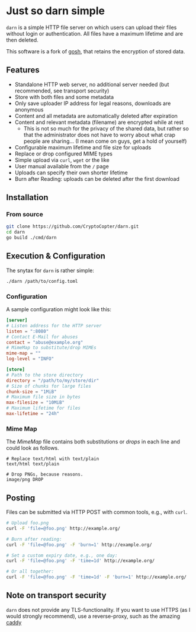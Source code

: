 # Just so darn simple

`darn` is a simple HTTP file server on which users can upload their files without
login or authentication. All files have a maximum lifetime and are then deleted.


This software is a fork of [gosh](https://github.com/oxzi/gosh), that retains the encryption of stored data.

## Features

- Standalone HTTP web server, no additional server needed (but recommended, see transport security)
- Store with both files and some metadata
- Only save uploader IP address for legal reasons, downloads are anonymous
- Content and all metadata are automatically deleted after expiration
- Content and relevant metadata (filename) are encrypted while at rest
  - This is not so much for the privacy of the shared data, but rather so that the administrator does not have to worry about what crap people are sharing... (I mean come on guys, get a hold of yourself)
- Configurable maximum lifetime and file size for uploads
- Replace or drop configured MIME types
- Simple upload via `curl`, `wget` or the like
- User manual available from the `/` page
- Uploads can specify their own shorter lifetime
- Burn after Reading: uploads can be deleted after the first download


## Installation

### From source

```bash
git clone https://github.com/CryptoCopter/darn.git
cd darn
go build ./cmd/darn
```

## Execution & Configuration

The snytax for `darn` is rather simple:

```bash
./darn /path/to/config.toml
```

### Configuration

A sample configuration might look like this:

```toml
[server]
# Listen address for the HTTP server
listen = ":8080"
# Contact E-Mail for abuses
contact = "abuse@example.org"
# MimeMap to substitute/drop MIMEs
mime-map = ""
log-level = "INFO"

[store]
# Path to the store directory
directory = "/path/to/my/store/dir"
# Size of chunks for large files
chunk-size = "1MiB"
# Maximum file size in bytes
max-filesize = "10MiB"
# Maximum lifetime for files
max-lifetime = "24h"
```

### Mime Map

The *MimeMap* file contains both substitutions or *drops* in each line and
could look as follows.

```
# Replace text/html with text/plain
text/html text/plain

# Drop PNGs, because reasons.
image/png DROP
```

## Posting

Files can be submitted via HTTP POST with common tools, e.g., with `curl`.

```bash
# Upload foo.png
curl -F 'file=@foo.png' http://example.org/

# Burn after reading:
curl -F 'file=@foo.png' -F 'burn=1' http://example.org/

# Set a custom expiry date, e.g., one day:
curl -F 'file=@foo.png' -F 'time=1d' http://example.org/

# Or all together:
curl -F 'file=@foo.png' -F 'time=1d' -F 'burn=1' http://example.org/
```

## Note on transport security

`darn` does not provide any TLS-functionality. If you want to use HTTPS (as I would strongly recommend), use a reverse-proxy, such as the amazing [caddy](https://github.com/caddyserver/caddy)
